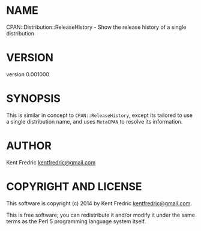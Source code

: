 # NAME

CPAN::Distribution::ReleaseHistory - Show the release history of a single distribution

# VERSION

version 0.001000

# SYNOPSIS

This is similar in concept to `CPAN::ReleaseHistory`, except its tailored to use a single distribution name, and uses `MetaCPAN` to resolve its information.

# AUTHOR

Kent Fredric <kentfredric@gmail.com>

# COPYRIGHT AND LICENSE

This software is copyright (c) 2014 by Kent Fredric <kentfredric@gmail.com>.

This is free software; you can redistribute it and/or modify it under
the same terms as the Perl 5 programming language system itself.
